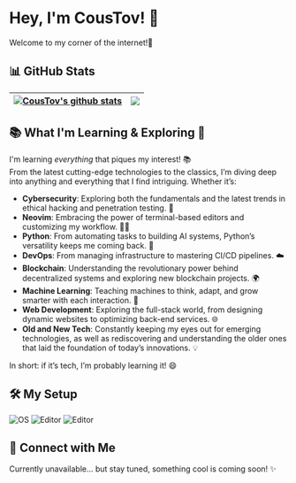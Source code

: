 # Hey, I'm **CousTov**! 👋  
Welcome to my corner of the internet!🚀

## 📊 GitHub Stats

| <a href="https://github.com/CousTov"><img align="center" src="https://github-readme-stats.vercel.app/api?username=CousTov&show_icons=true&include_all_commits=true&theme=buefy&hide_border=true" alt="CousTov's github stats" /></a> | <a href="https://github.com/CousTov"><img align="center" src="https://github-readme-stats.vercel.app/api/top-langs/?username=CousTov&layout=compact&theme=buefy&hide_border=true" /></a> |
| ------------- | ------------- |


## 📚 What I'm Learning & Exploring 🌱
I'm learning *everything* that piques my interest! 📚  
From the latest cutting-edge technologies to the classics, I’m diving deep into anything and everything that I find intriguing. Whether it’s:

- **Cybersecurity**: Exploring both the fundamentals and the latest trends in ethical hacking and penetration testing. 🔐  
- **Neovim**: Embracing the power of terminal-based editors and customizing my workflow. 🧙‍♂️  
- **Python**: From automating tasks to building AI systems, Python’s versatility keeps me coming back. 🐍  
- **DevOps**: From managing infrastructure to mastering CI/CD pipelines. ☁️  
- **Blockchain**: Understanding the revolutionary power behind decentralized systems and exploring new blockchain projects. 🌍  
- **Machine Learning**: Teaching machines to think, adapt, and grow smarter with each interaction. 🤖  
- **Web Development**: Exploring the full-stack world, from designing dynamic websites to optimizing back-end services. 🌐  
- **Old and New Tech**: Constantly keeping my eyes out for emerging technologies, as well as rediscovering and understanding the older ones that laid the foundation of today’s innovations. 💡

In short: if it’s tech, I’m probably learning it! 😄



## 🛠️ My Setup
![OS](https://img.shields.io/badge/OS-Arch_Linux-1793d1?logo=Arch-Linux&logoColor=white)
![Editor](https://img.shields.io/badge/Editor-VS_Codium-007ACC?logo=vscodium&logoColor=white)
![Editor](https://img.shields.io/badge/Editor-NeoVim-57A143?logo=neovim&logoColor=white)



## 🤝 Connect with Me  
Currently unavailable... but stay tuned, something cool is coming soon! ✨
